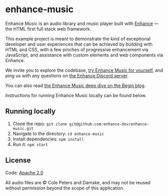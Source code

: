 # enhance-music

Enhance Music is an audio library and music player built with [Enhance](https://enhance.dev) — the HTML first full stack web framework.

This example project is meant to demonstrate the kind of exceptional developer and user experiences that can be achieved by building with HTML and CSS, with a few pinches of progressive enhancement via JavaScript, and assistance with custom elements and web components via Enhance.

We invite you to explore the codebase, [try Enhance Music for yourself](https://enhance-music.com), and ping us with any questions on [the Enhance Discord server](https://enhance.dev/discord).

You can also read [the Enhance Music deep dive on the Begin blog](https://begin.com/blog/posts/TBA).

Instructions for running Enhance Music locally can be found below.

## Running locally

1. Clone the repo: `git clone git@github.com:enhance-dev/enhance-music.git`
2. Navigate to the directory: `cd enhance-music`
3. Install dependencies: `npm install`
4. Run it: `npm start`

## License

Code: [Apache 2.0](https://github.com/enhance-dev/enhance-music/blob/main/LICENSE)

All audio files are © Cole Peters and Damske, and may not be reused without permission beyond the scope of this application.
